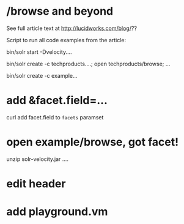 # /browse and beyond

See full article text at http://lucidworks.com/blog/??

Script to run all code examples from the article:

bin/solr start -Dvelocity.... 

bin/solr create -c techproducts....; open techproducts/browse; ...

bin/solr create -c example...

# add &facet.field=...

curl add facet.field to `facets` paramset

# open example/browse, got facet!

unzip solr-velocity.jar ....

# edit header

# add playground.vm

